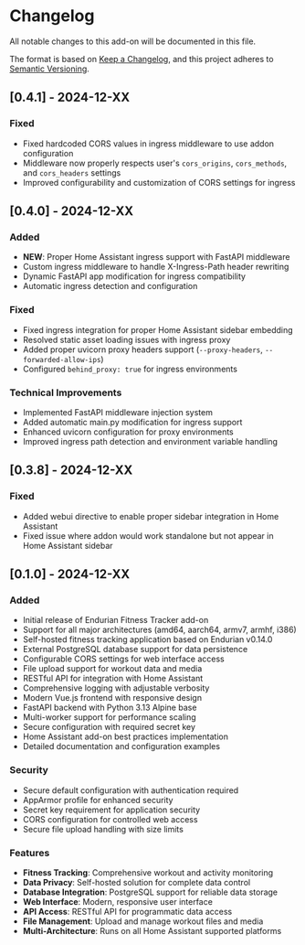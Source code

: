 # Changelog

All notable changes to this add-on will be documented in this file.

The format is based on [Keep a Changelog](https://keepachangelog.com/en/1.0.0/),
and this project adheres to [Semantic Versioning](https://semver.org/spec/v2.0.0.html).

## [0.4.1] - 2024-12-XX

### Fixed
- Fixed hardcoded CORS values in ingress middleware to use addon configuration
- Middleware now properly respects user's `cors_origins`, `cors_methods`, and `cors_headers` settings
- Improved configurability and customization of CORS settings for ingress

## [0.4.0] - 2024-12-XX

### Added
- **NEW**: Proper Home Assistant ingress support with FastAPI middleware
- Custom ingress middleware to handle X-Ingress-Path header rewriting
- Dynamic FastAPI app modification for ingress compatibility
- Automatic ingress detection and configuration

### Fixed
- Fixed ingress integration for proper Home Assistant sidebar embedding
- Resolved static asset loading issues with ingress proxy
- Added proper uvicorn proxy headers support (`--proxy-headers`, `--forwarded-allow-ips`)
- Configured `behind_proxy: true` for ingress environments

### Technical Improvements
- Implemented FastAPI middleware injection system
- Added automatic main.py modification for ingress support
- Enhanced uvicorn configuration for proxy environments
- Improved ingress path detection and environment variable handling

## [0.3.8] - 2024-12-XX

### Fixed
- Added webui directive to enable proper sidebar integration in Home Assistant
- Fixed issue where addon would work standalone but not appear in Home Assistant sidebar

## [0.1.0] - 2024-12-XX

### Added

- Initial release of Endurian Fitness Tracker add-on
- Support for all major architectures (amd64, aarch64, armv7, armhf, i386)
- Self-hosted fitness tracking application based on Endurian v0.14.0
- External PostgreSQL database support for data persistence
- Configurable CORS settings for web interface access
- File upload support for workout data and media
- RESTful API for integration with Home Assistant
- Comprehensive logging with adjustable verbosity
- Modern Vue.js frontend with responsive design
- FastAPI backend with Python 3.13 Alpine base
- Multi-worker support for performance scaling
- Secure configuration with required secret key
- Home Assistant add-on best practices implementation
- Detailed documentation and configuration examples

### Security

- Secure default configuration with authentication required
- AppArmor profile for enhanced security
- Secret key requirement for application security
- CORS configuration for controlled web access
- Secure file upload handling with size limits

### Features

- **Fitness Tracking**: Comprehensive workout and activity monitoring
- **Data Privacy**: Self-hosted solution for complete data control
- **Database Integration**: PostgreSQL support for reliable data storage
- **Web Interface**: Modern, responsive user interface
- **API Access**: RESTful API for programmatic data access
- **File Management**: Upload and manage workout files and media
- **Multi-Architecture**: Runs on all Home Assistant supported platforms
